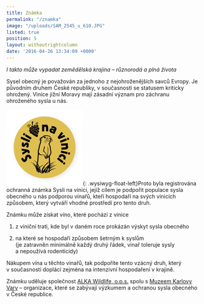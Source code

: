 ```yaml
---
title: Známka
permalink: "/znamka"
image: "/uploads/SAM_2545_u_610.JPG"
listed: true
position: 5
layout: withoutrightcolumn
date: '2016-04-26 13:34:09 +0000'
---
```

*I takto může vypadat zemědělská krajina – různorodá a plná života*

Sysel obecný je považován za jednoho z nejohroženějších savců Evropy. Je
původním druhem České republiky, v současnosti se statusem kriticky
ohrožený. Vinice jižní Moravy mají zásadní význam pro záchranu
ohroženého sysla u nás.

![](/uploads/logo_Syslinavinici_zc_m.jpg){: .wysiwyg-float-left}Proto
byla registrována ochranná známka Sysli na vinici, jejíž cílem je
podpořit populace sysla obecného u nás podporou vinařů, kteří hospodaří
na svých vinicích způsobem, který vytváří vhodné prostředí pro tento
druh.

Známku může získat víno, které pochází z vinice

1) z viniční trati, kde byl v daném roce prokázán výskyt sysla obecného

2) na které se hospodaří způsobem šetrným k syslům   
(je zatravněn minimálně každý druhý řádek, vinař toleruje sysly
a nepoužívá rodenticidy)

Nákupem vína u těchto vinařů, tak podpoříte tento vzácný druh, který
v současnosti doplácí zejména na intenzivní hospodaření v krajině.

Známku uděluje společnost [ALKA Wildlife, o.p.s.][1] spolu
s [Muzeem Karlovy Vary][2] – organizace, které se zabývají výzkumem
a ochranou sysla obecného v České republice.


[1]: http://www.alkawildlife.eu
[2]: http://www.kvmuz.cz
